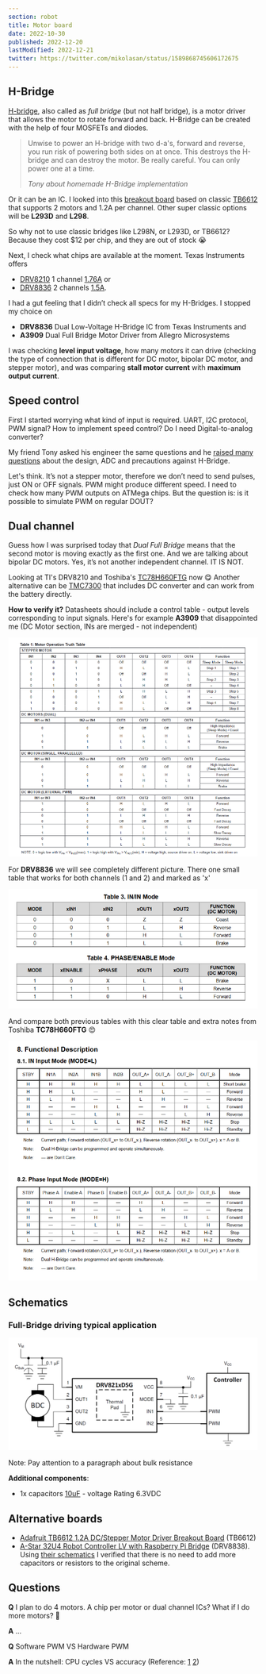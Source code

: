 ```yaml
---
section: robot
title: Motor board
date: 2022-10-30
published: 2022-12-20
lastModified: 2022-12-21
twitter: https://twitter.com/mikolasan/status/1589868745606172675
---
```



## H-Bridge

[H-bridge](https://www.uni-weimar.de/kunst-und-gestaltung/wiki/H-Bridge), also called as _full bridge_ (but not half bridge), is a motor driver that allows the motor to rotate forward and back. H-Bridge can be created with the help of four MOSFETs and diodes.

> Unwise to power an H-bridge with two d-a's, forward and reverse, you run risk of powering both sides on at once. This destroys the H-bridge and can destroy the motor. Be really careful. You can only power one at a time.
>
> _Tony about homemade H-Bridge implementation_

Or it can be an IC. I looked into this [breakout board](https://www.adafruit.com/product/2448) based on classic [TB6612](https://cdn-shop.adafruit.com/datasheets/TB6612FNG_datasheet_en_20121101.pdf) that supports 2 motors and 1.2A per channel. 
Other super classic options will be **L293D** and **L298**.

So why not to use classic bridges like L298N, or L293D, or TB6612? Because they cost $12 per chip, and they are out of stock 😭 

Next, I check what chips are available at the moment. Texas Instruments offers 

- [DRV8210](https://www.mouser.com/ProductDetail/595-DRV8210DSGR) 1 channel [1.76A](https://www.ti.com/general/docs/suppproductinfo.tsp?distId=26&gotoUrl=https://www.ti.com/lit/gpn/drv8210) or 
- [DRV8836](https://www.digikey.com/en/products/detail/texas-instruments/DRV8836DSSR/3088190) 2 channels [1.5A](https://www.ti.com/general/docs/suppproductinfo.tsp?distId=10&gotoUrl=https%3A%2F%2Fwww.ti.com%2Flit%2Fgpn%2Fdrv8836).


I had a gut feeling that I didn’t check all specs for my H-Bridges. I stopped my choice on 

- **DRV8836** Dual Low-Voltage H-Bridge IC from Texas Instruments and
- **A3909** Dual Full Bridge Motor Driver from Allegro Microsystems

I was checking **level input voltage**, how many motors it can drive (checking the type of connection that is different for DC motor, bipolar DC motor, and stepper motor), and was comparing **stall motor current** with **maximum output current**.


## Speed control

First I started worrying what kind of input is required. UART, I2C protocol, PWM signal? How to implement speed control? Do I need Digital-to-analog converter?

My friend Tony asked his engineer the same questions and he [raised many questions](/make/robot/letter-from-the-engineer) about the design, ADC and precautions against H-Bridge.

Let's think. It’s not a stepper motor, therefore we don’t need to send pulses, just ON or OFF signals. PWM might produce different speed. I need to check how many PWM outputs on ATMega chips. But the question is: is it possible to simulate PWM on regular DOUT?


## Dual channel

Guess how I was surprised today that _Dual Full Bridge_ means that the second motor is moving exactly as the first one. And we are talking about bipolar DC motors. Yes, it’s not another independent channel. IT IS NOT. 

Looking at TI's DRV8210 and Toshiba's [TC78H660FTG](https://toshiba.semicon-storage.com/info/TC78H660FTG_datasheet_en_20200714.pdf?did=68604&prodName=TC78H660FTG) now 😋 Another alternative can be [TMC7300](https://www.mouser.com/datasheet/2/256/TMC7300_Datasheet_V105-2066925.pdf) that includes DC converter and can work from the battery directly.

**How to verify it?** Datasheets should include a control table - output levels corresponding to input signals. Here's for example **A3909** that disappointed me (DC Motor section, INs are merged - not independent)

![Datasheet for A3909](./motor-driver-datasheet-a3909.png)

For **DRV8836** we will see completely different picture. There one small table that works for both channels (1 and 2) and marked as 'x'

![Datasheet for DRV8836](./motor-driver-datasheet-drv8836.png)

And compare both previous tables with this clear table and extra notes from Toshiba **TC78H660FTG** 😍

![Datasheet for TC78H660FTG](./motor-driver-datasheet-tc78h660ftg.png)


## Schematics

### Full-Bridge driving typical application

![Full-Bridge driving typical application](./h-bridge-typical-application-drv8210.png "PWM interface motor-driving application for DSG package")

Note: Pay attention to a paragraph about bulk resistance

**Additional components**: 

- 1x capacitors [10uF](https://www.mouser.com/ProductDetail/81-GRM188R60J106ME4D) - voltage Rating 6.3VDC


## Alternative boards

- [Adafruit TB6612 1.2A DC/Stepper Motor Driver Breakout Board](https://www.adafruit.com/product/2448) (TB6612)
- [A-Star 32U4 Robot Controller LV with Raspberry Pi Bridge](https://www.pololu.com/product/3117) (DRV8838). Using [their schematics](https://www.pololu.com/file/0J950/a-star-32u4-robot-controller-lv-with-raspberry-pi-bridge-schematic.pdf) I verified that there is no need to add more capacitors or resistors to the original scheme.


## Questions

**Q** I plan to do 4 motors. A chip per motor or dual channel ICs? What if I do more motors? 🤔

**A** ...

**Q** Software PWM VS Hardware PWM

**A** In the nutshell: CPU cycles VS accuracy (Reference: [1](https://youngkin.github.io/post/pulsewidthmodulationraspberrypi/) [2](https://raspberrypi.stackexchange.com/questions/100641/whats-the-difference-between-soft-pwm-and-pwm))